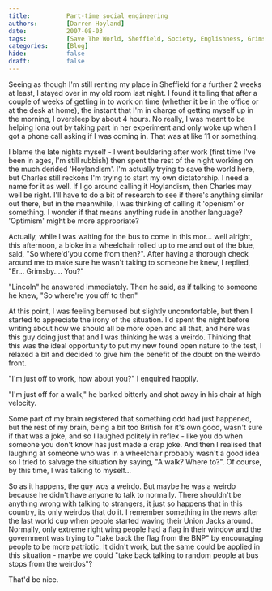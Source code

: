 ```yaml
---
title:          Part-time social engineering
authors:        [Darren Hoyland]
date:           2007-08-03
tags:           [Save The World, Sheffield, Society, Englishness, Grimsby, General Mutterings, If I was king, Liberalism, Blog, Personal]
categories:     [Blog]
hide:           false
draft:          false
---
```



Seeing as though I'm still renting my place in Sheffield for a further 2 weeks at least, I stayed over in my old room last night. I found it telling that after a couple of weeks of getting in to work on time (whether it be in the office or at the desk at home), the instant that I'm in charge of getting myself up in the morning, I oversleep by about 4 hours. No really, I was meant to be helping Iona out by taking part in her experiment and only woke up when I got a phone call asking if I was coming in. That was at like 11 or something.

I blame the late nights myself - I went bouldering after work (first time I've been in ages, I'm still rubbish) then spent the rest of the night working on the much derided 'Hoylandism'. I'm actually trying to save the world here, but Charles still reckons I'm trying to start my own dictatorship. I need a name for it as well. If I go around calling it Hoylandism, then Charles may well be right. I'll have to do a bit of research to see if there's anything similar out there, but in the meanwhile, I was thinking of calling it 'openism' or something. I wonder if that means anything rude in another language? 'Optimism' might be more appropriate?

Actually, while I was waiting for the bus to come in this mor... well alright, this afternoon, a bloke in a wheelchair rolled up to me and out of the blue, said, "So where'd'you come from then?". After having a thorough check around me to make sure he wasn't taking to someone he knew, I replied, "Er... Grimsby.... You?"

"Lincoln" he answered immediately. Then he said, as if talking to someone he knew, "So where're you off to then"

At this point, I was feeling bemused but  slightly uncomfortable, but then I started to appreciate the irony of the situation. I'd spent the night before writing about how we should all be more open and all that, and here was this guy doing just that and I was thinking he was a weirdo. Thinking that this was the ideal opportunity to put my new found open nature to the test, I relaxed a bit and decided to give him the benefit of the doubt on the weirdo front.

"I'm just off to work, how about you?" I enquired happily.

"I'm just off for a walk," he barked bitterly and shot away in his chair at high velocity.

Some part of my brain registered that something odd had just happened, but the rest of my brain, being a bit too British for it's own good, wasn't sure if that was a joke, and so I laughed politely in reflex - like you do when someone you don't know has just made a crap joke. And then I realised that laughing at someone who was in a wheelchair probably wasn't a good idea so I tried to salvage the situation by saying, "A walk? Where to?". Of course, by this time, I was talking to myself...

So as it happens, the guy *was* a weirdo. But maybe he was a weirdo because he didn't have anyone to talk to normally. There shouldn't be anything wrong with talking to strangers, it just so happens that in this country, its only weirdos that do it. I remember something in the news after the last world cup when people started waving their Union Jacks around. Normally, only extreme right wing people had a flag in their window and the government was trying to "take back the flag from the BNP" by encouraging people to be more patriotic. It didn't work, but the same could be applied in this situation - maybe we could "take back talking to random people at bus stops from the weirdos"?

That'd be nice.
